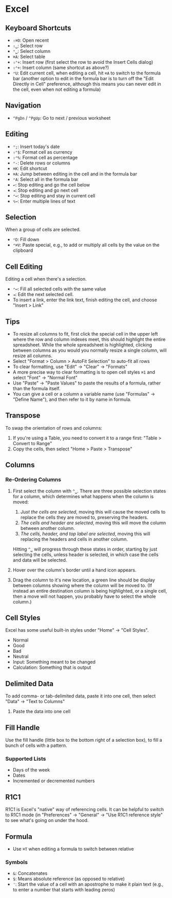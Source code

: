 # Excel

## Keyboard Shortcuts

- `⇧⌘O`: Open recent
- `⇧␣`: Select row
- `⌃␣`: Select column
- `⌘A`: Select table
- `⇧⌃+`: Insert row (first select the row to avoid the Insert Cells dialog)
- `⇧⌃+`: Insert column (same shortcut as above?)
- `⌃U`: Edit current cell, when editing a cell, hit `⌘A` to switch to the formula bar (another option to edit in the formula bar is to turn off the "Edit Directly in Cell" preference, although this means you can never edit in the cell, even when not editing a formula)

## Navigation

- `^PgDn` / `^PgUp`: Go to next / previous worksheet

## Editing

- `⌃;`: Insert today's date
- `⇧⌃$`: Format cell as currency
- `⇧⌃%`: Format cell as percentage
- `⌃-`: Delete rows or columns
- `⌘K`: Edit shortcut
- `⌘A`: Jump between editing in the cell and in the formula bar
- `⌃A`: Select all in the formula bar
- `↩`: Stop editing and go the cell below
- `⇥`: Stop editing and go next cell
- `⌃↩`: Stop editing and stay in current cell
- `⌥↩`: Enter multiple lines of text

## Selection

When a group of cells are selected.

- `⌃D`: Fill down
- `⌃⌘V`: Paste special, e.g., to add or multiply all cells by the value on the clipboard

## Cell Editing

Editing a cell when there's a selection.

- `⌃↩`: Fill all selected cells with the same value
- `⇥`: Edit the next selected cell.
- To insert a link, enter the link text, finish editing the cell, and choose "Insert > Link"

## Tips

- To resize all columns to fit, first click the special cell in the upper left where the row and column indexes meet, this should highlight the entire spreadsheet. While the whole spreadsheet is highlighted, clicking between columns as you would you normally resize a single column, will resize all columns.
- Select "Format > Column > AutoFit Selection" to auto-fit all rows
- To clear formatting, use "Edit" -> "Clear" -> "Formats"
- A more precise way to clear formatting is to open cell styles `⌘1` and select "Font" -> "Normal Font"
- Use "Paste" -> "Paste Values" to paste the results of a formula, rather than the formula itself.
- You can give a cell or a column a variable name (use "Formulas" -> "Define Name"), and then refer to it by name in formula.

## Transpose

To swap the orientation of rows and columns:

1. If you're using a Table, you need to convert it to a range first: "Table > Convert to Range"
2. Copy the cells, then select "Home > Paste > Transpose"

## Columns

### Re-Ordering Columns

1. First select the column with `^␣`. There are three possible selection states for a column, which determines what happens when the column is moved:

    1. *Just the cells are selected*, moving this will cause the moved cells to replace the cells they are moved to, preserving the headers.
    2. *The cells and header are selected*, moving this will move the column between another column.
	3. *The cells, header, and top label are selected*, moving this will replacing the headers and cells in another column.

	Hitting `^␣` will progress through these states in order, starting by just selecting the cells, unless header is selected, in which case the cells and data will be selected.
2. Hover over the column's border until a hand icon appears.
3. Drag the column to it's new location, a green line should be display between columns showing where the column will be moved to. (If instead an entire destination column is being highlighted, or a single cell, then a move will not happen, you probably have to select the whole column.)

## Cell Styles

Excel has some useful built-in styles under "Home" -> "Cell Styles".

- Normal
- Good
- Bad
- Neutral
- Input: Something meant to be changed
- Calculation: Something that is output

## Delimited Data

To add comma- or tab-delimited data, paste it into one cell, then select "Data" -> "Text to Columns"

1. Paste the data into one cell

## Fill Handle

Use the fill handle (little box to the bottom right of a selection box), to fill a bunch of cells with a pattern.

### Supported Lists

- Days of the week
- Dates
- Incremented or decremented numbers

## R1C1

R1C1 is Excel's "native" way of referencing cells. It can be helpful to switch to R1C1 mode (in "Preferences" -> "General" -> "Use R1C1 reference style" to see what's going on under the hood.

## Formula

- Use `⌘T` when editing a formula to switch between relative

### Symbols

- `&`: Concatenates
- `$`: Means absolute reference (as opposed to relative)
- `'`: Start the value of a cell with an apostrophe to make it plain text (e.g., to enter a number that starts with leading zeros)

